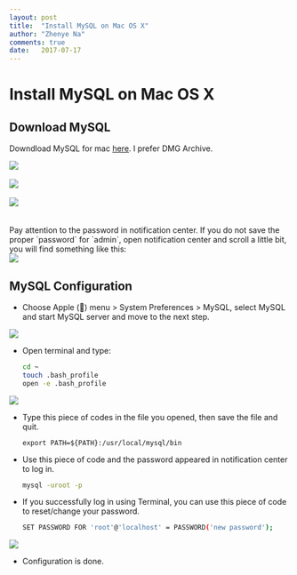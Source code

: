 ```yaml
---
layout: post
title:  "Install MySQL on Mac OS X"
author: "Zhenye Na"
comments: true
date:   2017-07-17 
---
```


<style>
img.pics {
    display: block;
    margin: 0 auto;
}
</style>


# Install MySQL on Mac OS X

## Download MySQL

Downdload MySQL for mac [here](https://dev.mysql.com/downloads/mysql/). I prefer DMG Archive.

<img src="https://Zhenye-Na.github.io/images/mysql1.png" class="pics" />
<br>
<img src="https://github.com/Zhenye-Na/home/blob/master/images/mysql2.png" class="pics" />
<br>
<img src="https://github.com/Zhenye-Na/home/blob/master/images/mysql3.png" class="pics" />
<br><br>
Pay attention to the password in notification center. If you do not save the proper `password` for `admin`, open notification center and scroll a little bit, you will find something like this:

<img src="https://github.com/Zhenye-Na/home/blob/master/images/mysql4.jpg" class="pics" /> 

## MySQL Configuration

- Choose Apple () menu > System Preferences > MySQL, select MySQL and start MySQL server and move to the next step.

<img src="https://github.com/Zhenye-Na/home/blob/master/images/mysql5.jpg" class="pics" />


- Open terminal and type:
	
	```bash
	cd ~
	touch .bash_profile
	open -e .bash_profile
	```

<img src="https://github.com/Zhenye-Na/home/blob/master/images/mysql7.jpg" class="pics" />

- Type this piece of codes in the file you opened, then save the file and quit.

	```
	export PATH=${PATH}:/usr/local/mysql/bin
	```
	
- Use this piece of code and the password appeared in notification center to log in.

	```bash
	mysql -uroot -p
	```
- If you successfully log in using Terminal, you can use this piece of code to reset/change your password.
	
	```bash
	SET PASSWORD FOR 'root'@'localhost' = PASSWORD('new password');
	```

<img src="https://github.com/Zhenye-Na/home/blob/master/images/mysql8.jpg" class="pics" />
	
- Configuration is done.